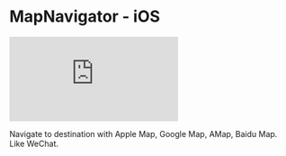 MapNavigator - iOS
============
![github](http://dl43.yunpan.360.cn/intf.php?method=Preview.outputPic&qid=112796329&fname=%2FPic%2Fmap_navigator.jpg&fhash=39c9babbaba0d4da0bd6cd1363e52b4a2492b16d&dt=43.e1c12fc1f914f965b8518751863dc578&v=1.0.1&rtick=13987864641723&open_app_id=0&devtype=web&sign=db3c505e59bf6059e6a899c955022ed3& "github") 

Navigate to destination with Apple Map, Google Map, AMap, Baidu Map. Like WeChat.
